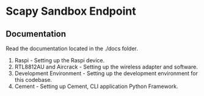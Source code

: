 # Scapy Sandbox Endpoint

## Documentation

Read the documentation located in the ./docs folder.

1. Raspi - Setting up the Raspi device.
2. RTL8812AU and Aircrack - Setting up the wireless adapter and software.
3. Development Environment - Setting up the development environment for this codebase.
4. Cement - Setting up Cement, CLI application Python Framework.
